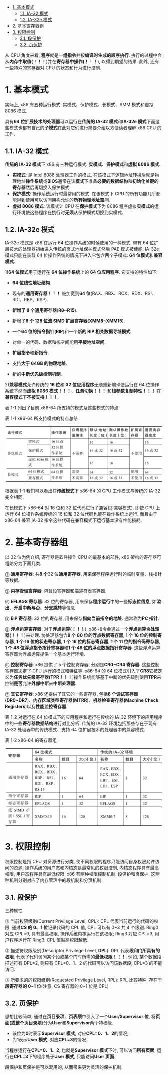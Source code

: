 
<!-- @import "[TOC]" {cmd="toc" depthFrom=1 depthTo=6 orderedList=false} -->

<!-- code_chunk_output -->

- [1. 基本模式](#1-基本模式)
  - [1.1. IA-32 模式](#11-ia-32-模式)
  - [1.2. IA-32e 模式](#12-ia-32e-模式)
- [2. 基本寄存器组](#2-基本寄存器组)
- [3. 权限控制](#3-权限控制)
  - [3.1. 段保护](#31-段保护)
  - [3.2. 页保护](#32-页保护)

<!-- /code_chunk_output -->

从 CPU 角度来看, **程序**就是**一组指令**并按**编译时生成的顺序执行**. 执行的过程中会从**内存中取值(！！！**)并在**寄存器中操作(！！！**), 以得到期望的结果. 此外, 还有一些特殊的寄存器对 CPU 的状态和行为进行控制.

# 1. 基本模式

实际上, x86 有五种运行模式: 实模式、保护模式、长模式、SMM 模式和虚拟 8086 模式.

具有**64 位扩展技术的处理器**可以运行在**传统的 IA\-32 模式**和**IA\-32e 模式**下而这些模式也都有自己的**子模式**在此对它们进行简要介绍以方便读者理解 x86 CPU 的工作.

## 1.1. IA-32 模式

**传统的 IA\-32 模式**下 x86 有三种运行模式: **实模式**、**保护模式**和**虚拟 8086 模式**.

- **实模式**: 是 Intel 8086 处理器工作的模式. 在该模式下逻辑地址转换后就是物理地址**操作系统**或**BIOS**通常在该**模式**下准备**必要的数据结构**和**初始化关键的寄存器**然后再切换入保护模式.
- **保护模式**: 操作系统运行时最常用的模式. 在该模式下 CPU 的所有功能几乎都能得到使用可以访问架构允许的**所有物理地址空间**.
- **虚拟 8086 模式**: 该模式让 CPU 在**保护模式**下为 8086 程序虚拟**实模式**的运行环境使这些程序在执行时**无须**从保护模式切换到实模式.

## 1.2. IA-32e 模式

IA\-32e 模式是 x86 在运行 64 位操作系统的时候使用的一种模式. 带有 64 位扩展技术的处理器初始进入传统的页式地址保护模式然后 PAE 模式被使能. IA\-32e 模式只能在装载 64 位操作系统的情况下进入它包含两个子模式: **64 位模式**和**兼容模式**.

1)**64 位模式**用于运行在 **64 位操作系统**上的 **64 位应用程序**. 它支持的特性如下:

- **64 位线性地址结构**.

- 现有的**通用寄存器！！！** 被加宽到**64 位**(RAX、RBX、RCX、RDX、RSI、RDI、RBP、RSP).

- **新增了 8 个通用寄存器**(**R8~R15**).

- 新增了**8 个 128 位流 SIMD 扩展寄存器**(**XMM8~XMM15**).

- 一个**64 位的指令指针(RIP**)和一个**新的 RIP 相关数据寻址模式**.

- 对单一的代码、数据和栈空间能用**平板地址空间**.

- **扩展指令**和**新指令**.

- 支持**大于 64GB 的物理地址**.

- 新的**中断优先级控制机制**.

2)**兼容模式**允许传统的 **16 位**和 **32 位应用程序**无须重新编译便运行在 64 位操作系统下然而**虚拟 8086 模式！！！**、**任务切换！！！** 和**栈参数复制特性！！！** 在**兼容模式**下**不被支持！！！**.

表 1-1 列出了目前 x86\-64 所支持的模式及这些模式的特点.

表 1-1 x86\-64 所支持模式的特点总结

![](./images/2019-07-01-16-35-15.png)

根据表 1\-1 我们可以看出在**传统模式**下 x86\-64 的 CPU 工作模式与传统的 IA\-32 完全相同.

在长模式下 x86\-64 对 16 位和 32 位代码进行了兼容(即兼容模式). 即使 CPU 上运行 64 位操作系统传统的 16 位和 32 位代码也能在操作系统上运行. 而且由于 x86\-64 兼容 IA\-32 指令这些代码在兼容模式下运行基本没有性能损耗.

# 2. 基本寄存器组

以 32 位为例介绍, 寄存器是软件操作 CPU 的最基本的部件, x86 架构的寄存器可粗略分为下面几类.

⓵ **通用寄存器**: 共**8 个**32 位**通用寄存器**, 用来保存程序运行时的临时变量、栈指针等数据.

⓶ **内存管理寄存器**: 包含段寄存器和描述符表寄存器.

⓷ **EFLAGS 寄存器**: 32 位的寄存器, 用来保存**程序运行**中的一些**标志位信息**, 如**溢出**、**开启中断与否**、**分支跳转**等信息

⓸ **EIP 寄存器**: 32 位的寄存器, 用来保存**指向当前指令的地址**. 通常称为**PC 指针**.

⓹ **浮点运算寄存器**: 对于**浮点运算(！！！**), x86 指令会通过一个**浮点运算协处理器(！！！**)来处理. 协处理器包含**8 个 80 位的浮点数据寄存器**, **1 个 16 位的控制寄存器**, **1 个 16 位的状态寄存器**, **1 个 16 位的标志寄存器**, **1 个 11 位的指令码寄存器**, **1 个 48 位浮点指令指针寄存器**和**1 个 48 位的浮点数据指针寄存器**. 这些浮点运算寄存器为浮点运算提供一个基本运行环境.

⓺ **控制寄存器**: x86 提供了 5 个控制寄存器, 分别是**CR0\~CR4 寄存器**. 这些控制寄存器决定了 CPU 运行的模式和特征等. x86\-64 的 64 位模式引入了**CR8**它被定义为**任务优先级寄存器(TPR！！！**)操作系统能够基于中断的优先级别使用**TPR**来控制**是否**允许**外部中断**来**中断处理器**.

⓻ **其它寄存器**: x86 还提供了其它的一些寄存器, 包括**8 个调试寄存器(DR0\~DR7**)、**内存区域类型寄存器(MTRR**)、**机器检查寄存器(Machine Check Registers**)以及**性能监控寄存器**.

表 1\-2 对运行在 64 位模式下的应用程序和运行在传统的 IA\-32 环境下的应用程序中的一些**寄存器数据结构**进行对比分析. 传统的 IA\-32 环境包括那些存在于现有 IA\-32 处理器中的传统模式、支持 64 位扩展技术的处理器中的兼容模式.

表 1-2 x86-64 的寄存器组

![](./images/2019-07-01-16-35-29.png)

# 3. 权限控制

权限控制是指 CPU 对资源进行分类, 使不同权限的程序只能访问自身权限允许访问的资源. 操作系统的用户态和内核态是最常见的权限控制, 内核态程序具有最高权限, 用户态程序具有最低权限. x86 有两种权限控制机制: 段保护和页保护. 这两种机制分别对应了内存管理中的段机制和分页机制.

## 3.1. 段保护

三种属性

⓵ 当前权限级别(Current Privilege Level, CPL): CPL 代表当前运行的代码的权限. 通过**CS 的 0、1 位**记录代码的 CPL 值, CPL 可以有 0\~3 共 4 个级别. Ring0 对应 CPL=0, 具有最高权限, 操作系统内核运行在该权限; Ring3 对应 CPL=3, 用户程序运行在 Ring3. CPL 值越高权限越低.

⓶ 描述符权限级别(Descriptor Privilege Level, **DPL**): DPL 代表**段和门所具有的权限**. 代表了代码访问某个段或某个门时所需的**最低权限！！！**. 例如, 某个数据段描述符有 DPL=2, 则只有 CPL=0、1、2 的代码可以访问该数据段, CPL=3 的不能访问.

⓷ 所要求的的权限级别(Requested Privilege Level, RPL): RPL 比较特殊, 存在于**段寄存器的 0\~1 位**(注意, CS 寄存器的 0\~1 位是 CPL)

## 3.2. 页保护

思想比较简单, 通过在**页目录项**、**页表项**中引入了一个**User/Supervisor 位**, 将**页面(或整个页目录项**)分为**User**和**Supervisor**两个特权级.

- 该位为**0**时表示**Supervisor 模式**, 对应**CPL=0、1、2**的情况;
- 为**1**表示**User 模式**, 对应**CPL=3**的情况.

当程序运行在**CPL=0、1、2**, 也就是**Supervisor 模式**下时, 可以访问**所有页面**; 运行在**CPL=3**下的程序处于**User 模式**, 只能访问**User 页面**.

段保护和页保护是可以混用的, 从而带来更为灵活的保护机制.


